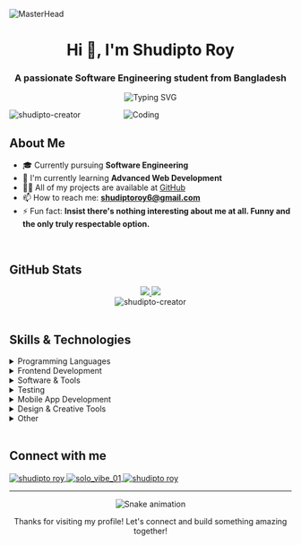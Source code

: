 ![MasterHead](https://raw.githubusercontent.com/halfrost/halfrost/master/icons/header_.png)

<h1 align="center">Hi 👋, I'm Shudipto Roy</h1>
<h3 align="center">A passionate Software Engineering student from Bangladesh</h3>

<p align="center">
  <img src="https://readme-typing-svg.herokuapp.com?font=Fira+Code&size=22&duration=3000&pause=1000&color=2F81F7&center=true&vCenter=true&width=440&lines=Software+Engineering+Student;Web+Development+Enthusiast;Always+Learning+New+Things" alt="Typing SVG" />
</p>

<img align="right" alt="Coding" width="300" src="https://media.giphy.com/media/M9gbBd9nbDrOTu1Mqx/giphy.gif">

<p align="left">
  <img src="https://komarev.com/ghpvc/?username=shudipto-creator&label=Profile%20views&color=0e75b6&style=flat" alt="shudipto-creator" />
</p>

## About Me

- 🎓 Currently pursuing **Software Engineering**
- 🌱 I'm currently learning **Advanced Web Development**
- 👨‍💻 All of my projects are available at [GitHub](https://github.com/shudipto-creator)
- 📫 How to reach me: **shudiptoroy6@gmail.com**
- ⚡ Fun fact: **Insist there's nothing interesting about me at all. Funny and the only truly respectable option.**

<br>

## GitHub Stats

<div align="center">
  <a href="https://github.com/shudipto-creator">
    <img height="160em" src="https://github-readme-stats.vercel.app/api?username=shudipto-creator&show_icons=true&theme=github_dark&include_all_commits=true&count_private=true&hide_border=true"/>
    <img height="160em" src="https://github-readme-stats.vercel.app/api/top-langs/?username=shudipto-creator&layout=compact&langs_count=7&theme=github_dark&hide_border=true"/>
  </a>
</div>

<div align="center">
  <img width="auto" src="https://github-readme-streak-stats.herokuapp.com/?user=shudipto-creator&theme=github-dark-blue&hide_border=true" alt="shudipto-creator" />
</div>

<br>

## Skills & Technologies

<details>
  <summary>Programming Languages</summary>
  <br>
  <p align="left">
    <a href="https://www.cprogramming.com/" target="_blank" rel="noreferrer">
      <img src="https://raw.githubusercontent.com/devicons/devicon/master/icons/c/c-original.svg" alt="c" width="40" height="40"/>
    </a>
    <a href="https://www.w3schools.com/cpp/" target="_blank" rel="noreferrer">
      <img src="https://raw.githubusercontent.com/devicons/devicon/master/icons/cplusplus/cplusplus-original.svg" alt="cplusplus" width="40" height="40"/>
    </a>
    <a href="https://www.php.net" target="_blank" rel="noreferrer">
      <img src="https://raw.githubusercontent.com/devicons/devicon/master/icons/php/php-original.svg" alt="php" width="40" height="40"/>
    </a>
  </p>
</details>

<details>
  <summary>Frontend Development</summary>
  <br>
  <p align="left">
    <a href="https://www.w3.org/html/" target="_blank" rel="noreferrer">
      <img src="https://raw.githubusercontent.com/devicons/devicon/master/icons/html5/html5-original-wordmark.svg" alt="html5" width="40" height="40"/>
    </a>
  </p>
</details>

<details>
  <summary>Software & Tools</summary>
  <br>
  <p align="left">
    <a href="https://git-scm.com/" target="_blank" rel="noreferrer">
      <img src="https://www.vectorlogo.zone/logos/git-scm/git-scm-icon.svg" alt="git" width="40" height="40"/>
    </a>
    <a href="https://www.linux.org/" target="_blank" rel="noreferrer">
      <img src="https://raw.githubusercontent.com/devicons/devicon/master/icons/linux/linux-original.svg" alt="linux" width="40" height="40"/>
    </a>
    <a href="https://www.docker.com/" target="_blank" rel="noreferrer">
      <img src="https://raw.githubusercontent.com/devicons/devicon/master/icons/docker/docker-original-wordmark.svg" alt="docker" width="40" height="40"/>
    </a>
    <a href="https://www.gnu.org/software/bash/" target="_blank" rel="noreferrer">
      <img src="https://www.vectorlogo.zone/logos/gnu_bash/gnu_bash-icon.svg" alt="bash" width="40" height="40"/>
    </a>
    <a href="https://aws.amazon.com" target="_blank" rel="noreferrer">
      <img src="https://raw.githubusercontent.com/devicons/devicon/master/icons/amazonwebservices/amazonwebservices-original-wordmark.svg" alt="aws" width="40" height="40"/>
    </a>
  </p>
</details>

<details>
  <summary>Testing</summary>
  <br>
  <p align="left">
    <a href="https://jestjs.io" target="_blank" rel="noreferrer">
      <img src="https://www.vectorlogo.zone/logos/jestjsio/jestjsio-icon.svg" alt="jest" width="40" height="40"/>
    </a>
  </p>
</details>

<details>
  <summary>Mobile App Development</summary>
  <br>
  <p align="left">
    <a href="https://developer.android.com" target="_blank" rel="noreferrer">
      <img src="https://raw.githubusercontent.com/devicons/devicon/master/icons/android/android-original-wordmark.svg" alt="android" width="40" height="40"/>
    </a>
  </p>
</details>

<details>
  <summary>Design & Creative Tools</summary>
  <br>
  <p align="left">
    <a href="https://unity.com/" target="_blank" rel="noreferrer">
      <img src="https://www.vectorlogo.zone/logos/unity3d/unity3d-icon.svg" alt="unity" width="40" height="40"/>
    </a>
    <a href="https://unrealengine.com/" target="_blank" rel="noreferrer">
      <img src="https://raw.githubusercontent.com/kenangundogan/fontisto/036b7eca71aab1bef8e6a0518f7329f13ed62f6b/icons/svg/brand/unreal-engine.svg" alt="unreal" width="40" height="40"/>
    </a>
    <a href="https://www.blender.org/" target="_blank" rel="noreferrer">
      <img src="https://download.blender.org/branding/community/blender_community_badge_white.svg" alt="blender" width="40" height="40"/>
    </a>
    <a href="https://www.sketch.com/" target="_blank" rel="noreferrer">
      <img src="https://www.vectorlogo.zone/logos/sketchapp/sketchapp-icon.svg" alt="sketch" width="40" height="40"/>
    </a>
    <a href="https://www.adobe.com/in/products/illustrator.html" target="_blank" rel="noreferrer">
      <img src="https://www.vectorlogo.zone/logos/adobe_illustrator/adobe_illustrator-icon.svg" alt="illustrator" width="40" height="40"/>
    </a>
    <a href="https://www.photoshop.com/en" target="_blank" rel="noreferrer">
      <img src="https://raw.githubusercontent.com/devicons/devicon/master/icons/photoshop/photoshop-line.svg" alt="photoshop" width="40" height="40"/>
    </a>
  </p>
</details>

<details>
  <summary>Other</summary>
  <br>
  <p align="left">
    <a href="https://www.mathworks.com/" target="_blank" rel="noreferrer">
      <img src="https://upload.wikimedia.org/wikipedia/commons/2/21/Matlab_Logo.png" alt="matlab" width="40" height="40"/>
    </a>
  </p>
</details>

<br>

## Connect with me

<p align="left">
  <a href="https://www.facebook.com/shudipto143?mibextid=ZbWKwL" target="blank">
    <img align="center" src="https://raw.githubusercontent.com/rahuldkjain/github-profile-readme-generator/master/src/images/icons/Social/facebook.svg" alt="shudipto roy" height="30" width="40" />
  </a>
  <a href="https://instagram.com/solo_vibe_01" target="blank">
    <img align="center" src="https://raw.githubusercontent.com/rahuldkjain/github-profile-readme-generator/master/src/images/icons/Social/instagram.svg" alt="solo_vibe_01" height="30" width="40" />
  </a>
  <a href="mailto:shudiptoroy6@gmail.com">
    <img align="center" src="https://img.shields.io/badge/-Gmail-D14836?style=flat&logo=gmail&logoColor=white" alt="shudipto roy" />
  </a>
</p>

<hr>

<div align="center">
  <img src="https://github.com/shudipto-creator/shudipto-creator/blob/output/github-contribution-grid-snake.svg" alt="Snake animation" />
</div>

<p align="center">Thanks for visiting my profile! Let's connect and build something amazing together!</p> 

